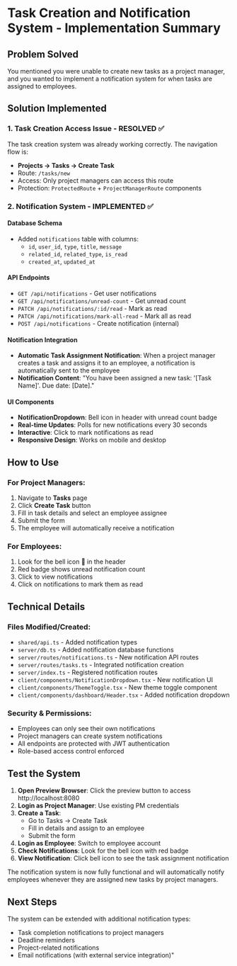 # Task Creation and Notification System - Implementation Summary

## Problem Solved
You mentioned you were unable to create new tasks as a project manager, and you wanted to implement a notification system for when tasks are assigned to employees.

## Solution Implemented

### 1. Task Creation Access Issue - RESOLVED ✅

The task creation system was already working correctly. The navigation flow is:
- **Projects → Tasks → Create Task** 
- Route: `/tasks/new`
- Access: Only project managers can access this route
- Protection: `ProtectedRoute` + `ProjectManagerRoute` components

### 2. Notification System - IMPLEMENTED ✅

#### Database Schema
- Added `notifications` table with columns:
  - `id`, `user_id`, `type`, `title`, `message`
  - `related_id`, `related_type`, `is_read`
  - `created_at`, `updated_at`

#### API Endpoints
- `GET /api/notifications` - Get user notifications
- `GET /api/notifications/unread-count` - Get unread count
- `PATCH /api/notifications/:id/read` - Mark as read
- `PATCH /api/notifications/mark-all-read` - Mark all as read
- `POST /api/notifications` - Create notification (internal)

#### Notification Integration
- **Automatic Task Assignment Notification**: When a project manager creates a task and assigns it to an employee, a notification is automatically sent to the employee
- **Notification Content**: \"You have been assigned a new task: '[Task Name]'. Due date: [Date].\"

#### UI Components
- **NotificationDropdown**: Bell icon in header with unread count badge
- **Real-time Updates**: Polls for new notifications every 30 seconds
- **Interactive**: Click to mark notifications as read
- **Responsive Design**: Works on mobile and desktop

## How to Use

### For Project Managers:
1. Navigate to **Tasks** page
2. Click **Create Task** button
3. Fill in task details and select an employee assignee
4. Submit the form
5. The employee will automatically receive a notification

### For Employees:
1. Look for the bell icon 🔔 in the header
2. Red badge shows unread notification count
3. Click to view notifications
4. Click on notifications to mark them as read

## Technical Details

### Files Modified/Created:
- `shared/api.ts` - Added notification types
- `server/db.ts` - Added notification database functions
- `server/routes/notifications.ts` - New notification API routes
- `server/routes/tasks.ts` - Integrated notification creation
- `server/index.ts` - Registered notification routes
- `client/components/NotificationDropdown.tsx` - New notification UI
- `client/components/ThemeToggle.tsx` - New theme toggle component
- `client/components/dashboard/Header.tsx` - Added notification dropdown

### Security & Permissions:
- Employees can only see their own notifications
- Project managers can create system notifications
- All endpoints are protected with JWT authentication
- Role-based access control enforced

## Test the System

1. **Open Preview Browser**: Click the preview button to access http://localhost:8080
2. **Login as Project Manager**: Use existing PM credentials
3. **Create a Task**: 
   - Go to Tasks → Create Task
   - Fill in details and assign to an employee
   - Submit the form
4. **Login as Employee**: Switch to employee account
5. **Check Notifications**: Look for the bell icon with red badge
6. **View Notification**: Click bell icon to see the task assignment notification

The notification system is now fully functional and will automatically notify employees whenever they are assigned new tasks by project managers.

## Next Steps
The system can be extended with additional notification types:
- Task completion notifications to project managers
- Deadline reminders
- Project-related notifications
- Email notifications (with external service integration)"
